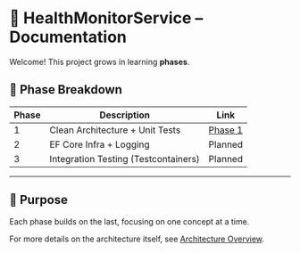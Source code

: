 # 📘 HealthMonitorService – Documentation

Welcome! This project grows in learning **phases**.

## 🔢 Phase Breakdown

| Phase | Description                          | Link                   |
|-------|--------------------------------------|------------------------|
| 1     | Clean Architecture + Unit Tests      | [Phase 1](./Phase1.md) |
| 2     | EF Core Infra + Logging              | Planned                |
| 3     | Integration Testing (Testcontainers) | Planned                |

---

## 🧠 Purpose

Each phase builds on the last, focusing on one concept at a time.

For more details on the architecture itself, see [Architecture Overview](./ArchitectureOverview.md).
